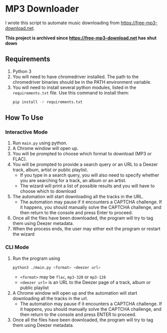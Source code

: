 # MP3 Downloader
I wrote this script to automate music downloading from https://free-mp3-download.net.

**This project is archived since https://free-mp3-download.net has shut down**

## Requirements
1. Python 3
2. You will need to have chromedriver installed. The path to the chromedriver binaries should be in the PATH environment variable.
2. You will need to install several python modules, listed in the `requirements.txt` file. Use this command to install them: 
    ```bash
    pip install -r requirements.txt
    ```
## How To Use
### Interactive Mode
1. Run `main.py` using python.
2. A Chrome window will open up.
3. You will be prompted to choose which format to download (MP3 or FLAC).
4. You will be prompted to provide a search query or an URL to a Deezer track, album, artist or public playlist.
   - If you type in a search query, you will also need to specify whether you are searching for a track, an album or an artist.
   - The wizard will print a list of possible results and you will have to choose which to download
5. The automation will start downloading all the tracks in the URL.
   - The automation may pause if it encounters a CAPTCHA challenge. If it happens, you should manually solve the CAPTCHA challenge, and then return to the console and press Enter to proceed.
6. Once all the files have been downloaded, the program will try to tag them using Deezer metadata.
7. When the process ends, the user may either exit the program or restart the wizard
### CLI Mode
1. Run the program using
    ```bash
    python3 ./main.py <format> <deezer url>
    ```
   - `<format>`  may be `flac`, `mp3-320` or `mp3-128`
   - `<deezer url>` is an URL to the Deezer page of a track, album or public playlist
2. A Chrome window will open up and the automation will start downloading all the tracks in the url.
    - The automation may pause if it encounters a CAPTCHA challenge. If it happens, you should manually solve the CAPTCHA challenge, and then return to the console and press ENTER to proceed.
3. Once all the files have been downloaded, the program will try to tag them using Deezer metadata.
